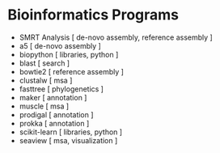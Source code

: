 # Bioinformatics Programs


- SMRT Analysis [ de-novo assembly, reference assembly ]
- a5 [ de-novo assembly ]
- biopython [ libraries, python ]
- blast [ search ]
- bowtie2 [ reference assembly ]
- clustalw [ msa ]
- fasttree [ phylogenetics ]
- maker [ annotation ]
- muscle [ msa ]
- prodigal [ annotation ]
- prokka [ annotation ]
- scikit-learn [ libraries, python ]
- seaview [ msa, visualization ]
